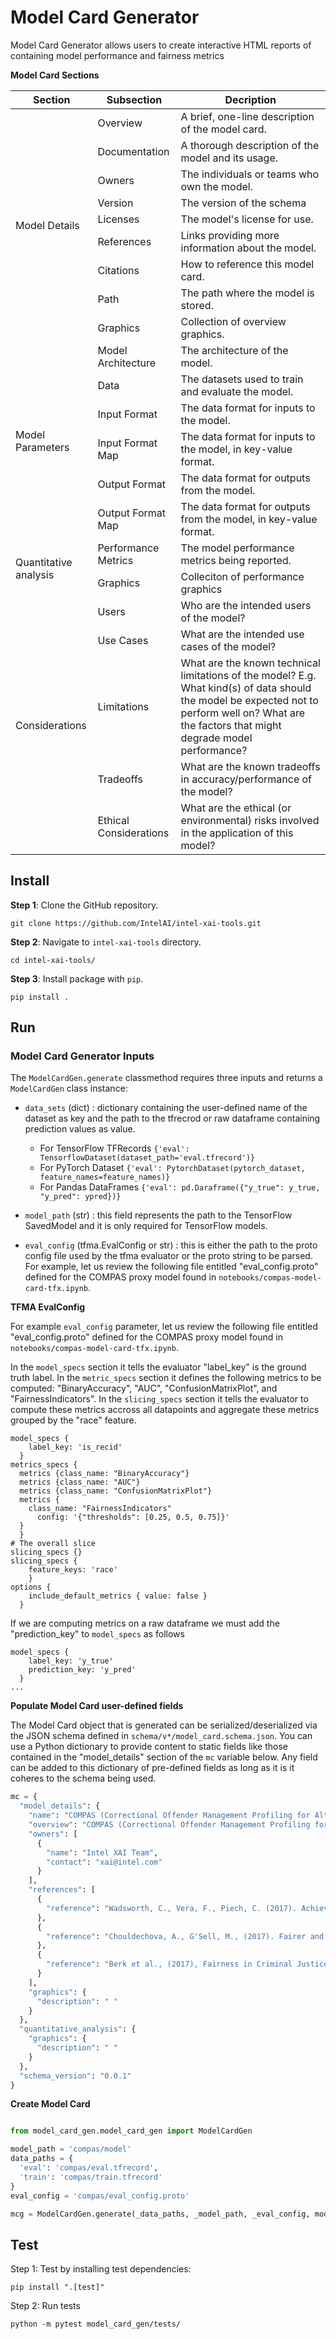 # Model Card Generator

Model Card Generator allows users to create interactive HTML reports of containing model performance and fairness metrics

**Model Card Sections**

<table class="tg">
<thead>
  <tr>
    <th class="tg-0pky">Section<br></th>
    <th class="tg-0pky">Subsection</th>
    <th class="tg-73oq">Decription</th>
  </tr>
</thead>
<tbody>
  <tr>
    <td class="tg-0pky" rowspan="9">Model Details</td>
    <td class="tg-0pky">Overview</td>
    <td class="tg-0pky">A brief, one-line description of the model card.</td>
  </tr>
  <tr>
    <td class="tg-0pky">Documentation</td>
    <td class="tg-0pky">A thorough description of the model and its usage.</td>
  </tr>
  <tr>
    <td class="tg-0pky">Owners</td>
    <td class="tg-0pky">The individuals or teams who own the model.</td>
  </tr>
  <tr>
    <td class="tg-0pky">Version</td>
    <td class="tg-0pky">The version of the schema</td>
  </tr>
  <tr>
    <td class="tg-0pky">Licenses</td>
    <td class="tg-0pky">The model's license for use.</td>
  </tr>
  <tr>
    <td class="tg-0pky">References</td>
    <td class="tg-0pky">Links providing more information about the model.</td>
  </tr>
  <tr>
    <td class="tg-0pky">Citations</td>
    <td class="tg-0pky">How to reference this model card.</td>
  </tr>
  <tr>
    <td class="tg-0pky">Path</td>
    <td class="tg-0pky">The path where the model is stored.</td>
  </tr>
  <tr>
    <td class="tg-0pky">Graphics</td>
    <td class="tg-0pky">Collection of overview graphics.</td>
  </tr>
  <tr>
    <td class="tg-0pky" rowspan="6">Model Parameters</td>
    <td class="tg-0pky">Model Architecture</td>
    <td class="tg-0pky">The architecture of the model.</td>
  </tr>
  <tr>
    <td class="tg-0pky">Data</td>
    <td class="tg-0pky">The datasets used to train and evaluate the model.</td>
  </tr>
  <tr>
    <td class="tg-0pky">Input Format</td>
    <td class="tg-0pky">The data format for inputs to the model.</td>
  </tr>
  <tr>
    <td class="tg-0pky">Input Format Map</td>
    <td class="tg-0pky">The data format for inputs to the model, in key-value format.</td>
  </tr>
  <tr>
    <td class="tg-0pky">Output Format</td>
    <td class="tg-0pky">The data format for outputs from the model.</td>
  </tr>
  <tr>
    <td class="tg-0pky">Output Format Map</td>
    <td class="tg-0pky">The data format for outputs from the model, in key-value format.</td>
  </tr>
  <tr>
    <td class="tg-0pky" rowspan="2">Quantitative analysis</td>
    <td class="tg-0pky">Performance Metrics</td>
    <td class="tg-0pky">The model performance metrics being reported.</td>
  </tr>
  <tr>
    <td class="tg-0pky">Graphics</td>
    <td class="tg-0pky">Colleciton of performance graphics</td>
  </tr>
  <tr>
    <td class="tg-0pky" rowspan="5">Considerations</td>
    <td class="tg-0pky">Users</td>
    <td class="tg-0pky">Who are the intended users of the model?</td>
  </tr>
  <tr>
    <td class="tg-0pky">Use Cases</td>
    <td class="tg-0pky">What are the intended use cases of the model?</td>
  </tr>
  <tr>
    <td class="tg-0pky">Limitations</td>
    <td class="tg-0pky">What are the known technical limitations of the model? E.g. What kind(s) of data should the model be expected not to perform well on? What are the factors that might degrade model performance?</td>
  </tr>
  <tr>
    <td class="tg-0pky">Tradeoffs</td>
    <td class="tg-0pky">What are the known tradeoffs in accuracy/performance of the model?</td>
  </tr>
  <tr>
    <td class="tg-0pky">Ethical Considerations</td>
    <td class="tg-0pky">What are the ethical (or environmental) risks involved in the application of this model?</td>
  </tr>
</tbody>
</table>

## Install

**Step 1**: Clone the GitHub repository.

```shell
git clone https://github.com/IntelAI/intel-xai-tools.git
```

**Step 2**: Navigate to `intel-xai-tools` directory.

```shell
cd intel-xai-tools/
```

**Step 3**: Install package with `pip`.

```shell
pip install .
```

## Run

### Model Card Generator Inputs

The `ModelCardGen.generate` classmethod requires three inputs and returns a `ModelCardGen` class instance: 

* `data_sets` (dict) : dictionary containing the user-defined name of the dataset as key and the path to the tfrecrod or raw dataframe containing prediction values as value. 

  * For TensorFlow TFRecords `{'eval': TensorflowDataset(dataset_path='eval.tfrecord')}`
  * For PyTorch Dataset `{'eval': PytorchDataset(pytorch_dataset, feature_names=feature_names)}`
  * For Pandas DataFrames `{'eval': pd.Daraframe({"y_true": y_true, "y_pred": ypred})}`

* `model_path` (str) : this field represents the path to the TensorFlow SavedModel and it is only required for TensorFlow models.

* `eval_config` (tfma.EvalConfig or str) : this is either the path to the proto config file used by the tfma evaluator or the proto string to be parsed. For example, let us review the following file entitled "eval_config.proto" defined for the COMPAS proxy model found in `notebooks/compas-model-card-tfx.ipynb`. 

**TFMA EvalConfig**

For example `eval_config` parameter, let us review the following file entitled "eval_config.proto" defined for the COMPAS proxy model found in `notebooks/compas-model-card-tfx.ipynb`.

In the `model_specs` section it tells the evaluator "label_key" is the ground truth label. In the `metric_specs` section it defines the following metrics to be computed: "BinaryAccuracy", "AUC", "ConfusionMatrixPlot", and "FairnessIndicators". In the `slicing_specs` section it tells the evaluator to compute these metrics accross all datapoints and aggregate these metrics grouped by the "race" feature.


```
model_specs {
    label_key: 'is_recid'
  }
metrics_specs {
  metrics {class_name: "BinaryAccuracy"}
  metrics {class_name: "AUC"}
  metrics {class_name: "ConfusionMatrixPlot"}
  metrics {
    class_name: "FairnessIndicators"
      config: '{"thresholds": [0.25, 0.5, 0.75]}'
  }
  }
# The overall slice
slicing_specs {}
slicing_specs {
    feature_keys: 'race'
    }
options {
    include_default_metrics { value: false }
  }
```

If we are computing metrics on a raw dataframe we must add the "prediction_key" to  `model_specs` as follows

```
model_specs {
    label_key: 'y_true'
    prediction_key: 'y_pred'
  }
...
```

**Populate Model Card user-defined fields**

The Model Card object that is generated can be serialized/deserialized via the JSON schema defined in `schema/v*/model_card.schema.json`. You can use a Python dictionary to provide content to static fields like those contained in the "model_details" section of the `mc` variable below. Any field can be added to this dictionary of pre-defined fields as long as it is it coheres to the schema being used.

```python
mc = {
  "model_details": {
    "name": "COMPAS (Correctional Offender Management Profiling for Alternative Sanctions)",
    "overview": "COMPAS (Correctional Offender Management Profiling for Alternative Sanctions) is a public dataset, which contains approximately 18,000 criminal cases from Broward County, Florida between January, 2013 and December, 2014. The data contains information about 11,000 unique defendants, including criminal history demographics, and a risk score intended to represent the defendant’s likelihood of reoffending (recidivism)",
    "owners": [
      {
        "name": "Intel XAI Team",
        "contact": "xai@intel.com"
      }
    ],
    "references": [
      {
        "reference": "Wadsworth, C., Vera, F., Piech, C. (2017). Achieving Fairness Through Adversarial Learning: an Application to Recidivism Prediction. https://arxiv.org/abs/1807.00199."
      },
      {
        "reference": "Chouldechova, A., G'Sell, M., (2017). Fairer and more accurate, but for whom? https://arxiv.org/abs/1707.00046."
      },
      {
        "reference": "Berk et al., (2017), Fairness in Criminal Justice Risk Assessments: The State of the Art, https://arxiv.org/abs/1703.09207."
      }
    ],
    "graphics": {
      "description": " "
    }
  },
  "quantitative_analysis": {
    "graphics": {
      "description": " "
    }
  },
  "schema_version": "0.0.1"
}
```

**Create Model Card**
```python

from model_card_gen.model_card_gen import ModelCardGen

model_path = 'compas/model'
data_paths = {
  'eval': 'compas/eval.tfrecord',
  'train': 'compas/train.tfrecord'
}
eval_config = 'compas/eval_config.proto'

mcg = ModelCardGen.generate(_data_paths, _model_path, _eval_config, model_card=mc)
```

## Test

Step 1: Test by installing test dependencies:

```shell
pip install ".[test]"
```

Step 2: Run tests

```shell
python -m pytest model_card_gen/tests/
```
